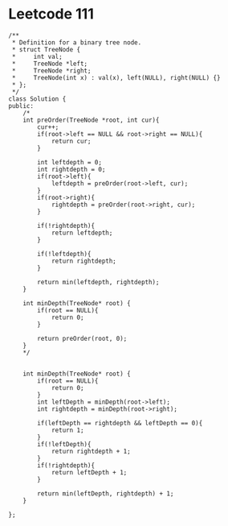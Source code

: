 # Leetcode 111
    /**
     * Definition for a binary tree node.
     * struct TreeNode {
     *     int val;
     *     TreeNode *left;
     *     TreeNode *right;
     *     TreeNode(int x) : val(x), left(NULL), right(NULL) {}
     * };
     */
    class Solution {
    public:
        /*
        int preOrder(TreeNode *root, int cur){
            cur++;
            if(root->left == NULL && root->right == NULL){
                return cur;
            }

            int leftdepth = 0;
            int rightdepth = 0;
            if(root->left){
                leftdepth = preOrder(root->left, cur);
            }
            if(root->right){
                rightdepth = preOrder(root->right, cur);
            }

            if(!rightdepth){
                return leftdepth;
            }

            if(!leftdepth){
                return rightdepth;
            }

            return min(leftdepth, rightdepth);
        }

        int minDepth(TreeNode* root) {
            if(root == NULL){
                return 0;
            }

            return preOrder(root, 0);
        }
        */


        int minDepth(TreeNode* root) {
            if(root == NULL){
                return 0;
            }
            int leftDepth = minDepth(root->left);
            int rightdepth = minDepth(root->right);

            if(leftDepth == rightdepth && leftDepth == 0){
                return 1;
            }
            if(!leftDepth){
                return rightdepth + 1;
            }
            if(!rightdepth){
                return leftDepth + 1;
            }

            return min(leftDepth, rightdepth) + 1;
        }

    };
